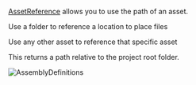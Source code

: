[AssetReference](assetlink://Packages/com.passivepicasso.thunderkit/Editor/Core/Paths/Components/AssetReference.cs) allows you to use the path of an asset.

Use a folder to reference a location to place files

Use any other asset to reference that specific asset

This returns a path relative to the project root folder.

![AssemblyDefinitions](Packages/com.passivepicasso.thunderkit/Documentation/graphics/PathComponents/AssetReference.png)